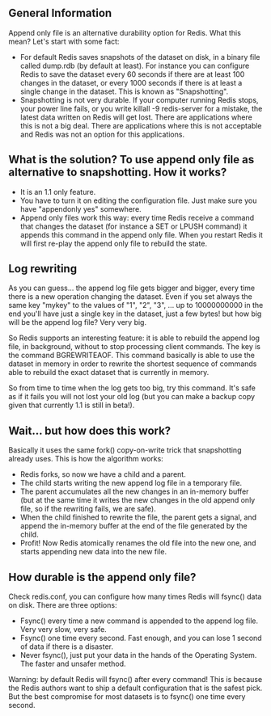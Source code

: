 ## General Information ##

Append only file is an alternative durability option for Redis. What this mean? Let's
start with some fact:

  * For default Redis saves snapshots of the dataset on disk, in a binary file called dump.rdb (by default at least). For instance you can configure Redis to save the dataset every 60 seconds if there are at least 100 changes in the dataset, or every 1000 seconds  if there is at least a single change in the dataset. This is known as "Snapshotting".
  * Snapshotting is not very durable. If your computer running Redis stops, your power line fails, or you write killall -9 redis-server for a mistake, the latest data written on Redis will get lost. There are applications where this is not a big deal. There are applications where this is not acceptable and Redis was not an option for this applications.

## What is the solution? To use append only file as alternative to snapshotting. How it works? ##

  * It is an 1.1 only feature.
  * You have to turn it on editing the configuration file. Just make sure you have "appendonly yes" somewhere.
  * Append only files work this way: every time Redis receive a command that changes the dataset (for instance a SET or LPUSH command) it appends this command in the append only file. When you restart Redis it will first re-play the append only file to rebuild the state.

## Log rewriting ##
As you can guess... the append log file gets bigger and bigger, every time there is a new operation changing the dataset. Even if you set always the same key "mykey" to the values of "1", "2", "3", ... up to 10000000000 in the end you'll have just a single key in the dataset, just a few bytes! but how big will be the append log file? Very very big.

So Redis supports an interesting feature: it is able to rebuild the append log file, in background, without to stop processing client commands. The key is the command BGREWRITEAOF. This command basically is able to use the dataset in memory in order to rewrite the shortest sequence of commands able to rebuild the exact dataset that is currently in memory.

So from time to time when the log gets too big, try this command. It's safe as if it fails you will not lost your old log (but you can make a backup copy given that currently 1.1 is still in beta!).

## Wait... but how does this work? ##
Basically it uses the same fork() copy-on-write trick that snapshotting already uses. This is how the algorithm works:

  * Redis forks, so now we have a child and a parent.
  * The child starts writing the new append log file in a temporary file.
  * The parent accumulates all the new changes in an in-memory buffer (but at the same time it writes the new changes in the old append only file, so if the rewriting fails, we are safe).
  * When the child finished to rewrite the file, the parent gets a signal, and append the in-memory buffer at the end of the file generated by the child.
  * Profit! Now Redis atomically renames the old file into the new one, and starts appending new data into the new file.

## How durable is the append only file? ##
Check redis.conf, you can configure how many times Redis will fsync() data on disk. There are three options:

  * Fsync() every time a new command is appended to the append log file. Very very slow, very safe.
  * Fsync() one time every second. Fast enough, and you can lose 1 second of data if there is a disaster.
  * Never fsync(), just put your data in the hands of the Operating System. The faster and unsafer method.

Warning: by default Redis will fsync() after every command! This is because the Redis authors want to ship a default configuration that is the safest pick. But the best compromise for most datasets is to fsync() one time every second.
